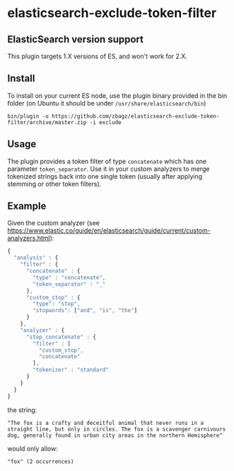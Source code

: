 # elasticsearch-exclude-token-filter

## ElasticSearch version support
This plugin targets 1.X versions of ES, and won't work for 2.X.

## Install
To install on your current ES node, use the plugin binary provided in the bin folder (on Ubuntu it should be under `/usr/share/elasticsearch/bin`)

    bin/plugin -u https://github.com/zbagz/elasticsearch-exclude-token-filter/archive/master.zip -i exclude
    
## Usage
The plugin provides a token filter of type `concatenate` which has one parameter `token_separator`. Use it in your custom analyzers to merge tokenized strings back into one single token (usually after applying stemming or other token filters).

## Example
Given the custom analyzer (see https://www.elastic.co/guide/en/elasticsearch/guide/current/custom-analyzers.html):

```javascript
{
  "analysis" : {
    "filter" : {
      "concatenate" : {
        "type" : "concatenate",
        "token_separator" : "_"
      },
      "custom_stop" : {
        "type": "stop",
        "stopwords": ["and", "is", "the"]
      }
    },
    "analyzer" : {
      "stop_concatenate" : {
        "filter" : [
          "custom_stop",
          "concatenate"
        ],
        "tokenizer" : "standard"
      }
    }
  }
}
```
the string:

    "The fox is a crafty and deceitful animal that never runs in a straight line, but only in circles. The fox is a scavenger carnivours dog, generally found in urban city areas in the northern Hemisphere"
    
would only allow:

    "fox" (2 occurrences)
    
